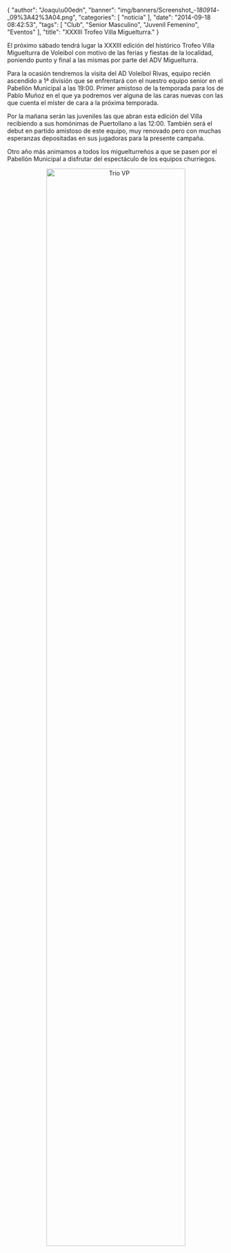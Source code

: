{
  "author": "Joaqu\u00edn", 
  "banner": "img/banners/Screenshot_-_180914_-_09%3A42%3A04.png", 
  "categories": [
    "noticia"
  ], 
  "date": "2014-09-18 08:42:53", 
  "tags": [
    "Club", 
    "Senior Masculino", 
    "Juvenil Femenino", 
    "Eventos"
  ], 
  "title": "XXXIII Trofeo Villa Miguelturra."
}

El próximo sábado tendrá lugar la XXXIII edición del histórico Trofeo Villa Miguelturra de Voleibol con motivo de las ferias y fiestas de la localidad, poniendo punto y final a las mismas por parte del ADV Miguelturra. 

Para la ocasión tendremos la visita del AD Voleibol Rivas, equipo recién ascendido a 1ª división que se enfrentará con el nuestro equipo senior en el Pabellón Municipal a las 19:00. Primer amistoso de la temporada para los de Pablo Muñoz en el que ya podremos ver alguna de las caras nuevas con las que cuenta el míster de cara a la próxima temporada.

Por la mañana serán las juveniles las que abran esta edición del Villa recibiendo a sus homónimas de Puertollano a las 12:00. También será el debut en partido amistoso de este equipo, muy renovado pero con muchas esperanzas depositadas en sus jugadoras para la presente campaña.

Otro año más animamos a todos los miguelturreños a que se pasen por el Pabellón Municipal a disfrutar del espectáculo de los equipos churriegos. 

<center>
<a target="_new" href="http://www.advmiguelturra.org/img/banners/Screenshot%20-%20180914%20-%2009%3A42%3A04.png"> 
<img alt="Trio VP" width="80%" align="center" src="http://www.advmiguelturra.org/img/banners/Screenshot%20-%20180914%20-%2009%3A42%3A04.png"/> </a> </center>

